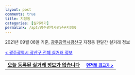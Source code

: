 ```yaml
---
layout: post
comments: true
title: 지정동
categories: [실거래가]
permalink: /apt/광주광역시광산구지정동
---
```


2021년 09월 06일 기준, <a href="/apt/광주광역시광산구">광주광역시광산구</a> 지정동 한달간 실거래 정보

<a style="color: blue;" href="/apt/광주광역시광산구">< 광주광역시 광산구 전체 실거래 정보</a>
<!---- start ---->
<table>
  <tr>
    <td colspan="4" style="font-weight: bold;"><a href="/apt/광주광역시광산구지정동{name_without_space}">오늘 등록된 실거래 정보가 없습니다</a> &nbsp;&nbsp;&nbsp; <a style="color: blue; font-size: smaller;" href="/apt/광주광역시광산구지정동{name_without_space}">면적별 최고가 ></a></td>
  </tr>
    
</table>
<!---- end ---->
    